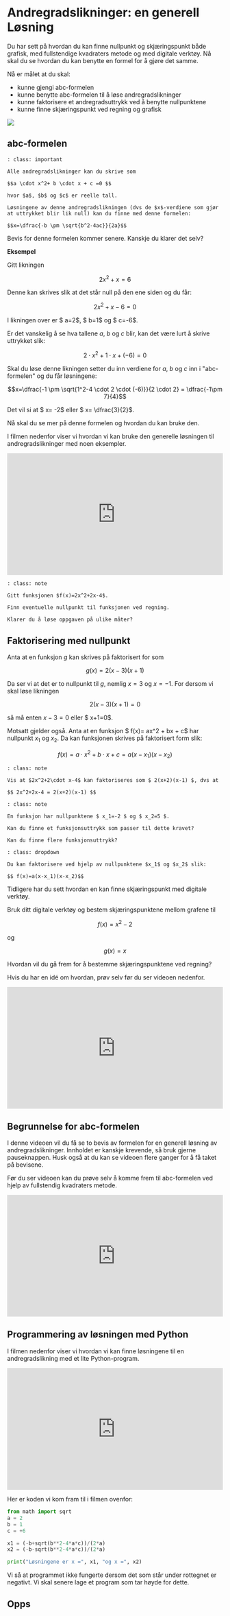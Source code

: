 # Andregradslikninger: en generell Løsning

Du har sett på hvordan du kan finne nullpunkt og skjæringspunkt både grafisk, med fullstendige kvadraters metode og med digitale verktøy. Nå skal du se hvordan du kan benytte en formel for å gjøre det samme.

Nå er målet at du skal: 

* kunne gjengi abc-formelen
* kunne benytte abc-formelen til å løse andregradslikninger
* kunne faktorisere et andregradsuttrykk ved å benytte nullpunktene
* kunne finne skjæringspunkt ved regning og grafisk

![](/bilder/neven-krcmarek-145603-unsplash.jpg)

## abc-formelen

```{admonition} abc-formelen
: class: important

Alle andregradslikninger kan du skrive som 

$$a \cdot x^2+ b \cdot x + c =0 $$ 

hvor $a$, $b$ og $c$ er reelle tall.

Løsningene av denne andregradslikningen (dvs de $x$-verdiene som gjør at uttrykket blir lik null) kan du finne med denne formelen:

$$x=\dfrac{-b \pm \sqrt{b^2-4ac}}{2a}$$

```

Bevis for denne formelen kommer senere. Kanskje du klarer det selv?

**Eksempel**

Gitt likningen 

$$2x^2 +x =6$$

Denne kan skrives slik at det står null på den ene siden og du får:

$$2x^2+x-6 = 0$$

I likningen over er $ a=2$, $ b=1$ og $ c=-6$. 

Er det vanskelig å se hva tallene $a$, $b$ og $c$ blir, kan det være lurt å skrive uttrykket slik: 

$$ 2 \cdot x^2+ 1 \cdot x+( -6) =0 $$

Skal du løse denne likningen setter du inn verdiene for $a$, $b$ og $c$ inn i "abc-formelen" og du får løsningene:

$$x=\dfrac{-1 \pm \sqrt{1^2-4 \cdot 2 \cdot (-6)}}{2 \cdot 2} = \dfrac{-1\pm 7}{4}$$

Det vil si at $ x= -2$ eller $ x= \dfrac{3}{2}$. 

Nå skal du se mer på denne formelen og hvordan du kan bruke den.

 I filmen nedenfor viser vi hvordan vi kan bruke den generelle løsningen til andregradslikninger med noen eksempler. 

 <div style="padding:56.25% 0 0 0;position:relative;"><iframe src="https://player.vimeo.com/video/82217854?h=57f6aa0caa&title=0&byline=0&portrait=0" style="position:absolute;top:0;left:0;width:100%;height:100%;" frameborder="0" allow="autoplay; fullscreen; picture-in-picture" allowfullscreen></iframe></div><script src="https://player.vimeo.com/api/player.js"></script>

 ```{admonition} Oppgave 1 
: class: note

Gitt funksjonen $f(x)=2x^2+2x-4$.

Finn eventuelle nullpunkt til funksjonen ved regning.

Klarer du å løse oppgaven på ulike måter?
```

## Faktorisering med nullpunkt

Anta at en funksjon $g$ kan skrives på faktorisert for som 

$$ g(x)= 2(x-3)(x+1) $$

Da ser vi at det er to nullpunkt til $g$, nemlig $x=3$ og $x=-1$. For dersom vi skal løse likningen

$$ 2(x-3)(x+1)=0$$

så må enten $x-3=0$ eller $ x+1=0$. 

Motsatt gjelder også. Anta at en funksjon  $ f(x)= ax^2 + bx + c$ har nullpunkt $x_1$ og $x_2$. Da kan funksjonen skrives på faktorisert form slik:

$$f(x)= a \cdot x^2+ b \cdot x +c = a(x-x_1)(x-x_2)$$


```{admonition} Oppgave 2
: class: note

Vis at $2x^2+2\cdot x-4$ kan faktoriseres som $ 2(x+2)(x-1) $, dvs at

$$ 2x^2+2x-4 = 2(x+2)(x-1) $$

```

```{admonition} Oppgave 3
: class: note

En funksjon har nullpunktene $ x_1=-2 $ og $ x_2=5 $.

Kan du finne et funksjonsuttrykk som passer til dette kravet?

Kan du finne flere funksjonsuttrykk?
```

```{admonition} Tips
: class: dropdown

Du kan faktorisere ved hjelp av nullpunktene $x_1$ og $x_2$ slik:

$$ f(x)=a(x-x_1)(x-x_2)$$

```


Tidligere har du sett hvordan en kan finne skjæringspunkt med digitale verktøy.

Bruk ditt digitale verktøy og bestem skjæringspunktene mellom grafene til 

$$f(x)=x^2-2$$

og 
 
$$g(x)=x$$

Hvordan vil du gå frem for å bestemme skjæringspunktene ved regning?

Hvis du har en idé om hvordan, prøv selv før du ser videoen nedenfor. 



<div style="padding:56.25% 0 0 0;position:relative;"><iframe src="https://player.vimeo.com/video/82224973?h=45a58b61b1&title=0&byline=0&portrait=0" style="position:absolute;top:0;left:0;width:100%;height:100%;" frameborder="0" allow="autoplay; fullscreen; picture-in-picture" allowfullscreen></iframe></div><script src="https://player.vimeo.com/api/player.js"></script>

## Begrunnelse for abc-formelen

I denne videoen vil du få se to bevis av formelen for en generell løsning av andregradslikninger. Innholdet er kanskje krevende, så bruk gjerne pauseknappen. Husk også at du kan se videoen flere ganger for å få taket på bevisene.

Før du ser videoen kan du prøve selv å komme frem til abc-formelen ved hjelp av fullstendig kvadraters metode. 

<div style="padding:56.25% 0 0 0;position:relative;"><iframe src="https://player.vimeo.com/video/82283437?h=296f4260cf&title=0&byline=0&portrait=0" style="position:absolute;top:0;left:0;width:100%;height:100%;" frameborder="0" allow="autoplay; fullscreen; picture-in-picture" allowfullscreen></iframe></div><script src="https://player.vimeo.com/api/player.js"></script>

## Programmering av løsningen med Python

I filmen nedenfor viser vi hvordan vi kan finne løsningene til en andregradslikning med et lite Python-program. 

<div style="padding:56.25% 0 0 0;position:relative;"><iframe src="https://player.vimeo.com/video/478476163?h=1887a1a01f&title=0&byline=0&portrait=0" style="position:absolute;top:0;left:0;width:100%;height:100%;" frameborder="0" allow="autoplay; fullscreen; picture-in-picture" allowfullscreen></iframe></div><script src="https://player.vimeo.com/api/player.js"></script>

Her er koden vi kom fram til i filmen ovenfor: 

```python
from math import sqrt 
a = 2
b = 1
c = +6

x1 = (-b+sqrt(b**2-4*a*c))/(2*a)
x2 = (-b-sqrt(b**2-4*a*c))/(2*a)

print("Løsningene er x =", x1, "og x =", x2)
```

Vi så at programmet ikke fungerte dersom det som står under rottegnet er negativt.  Vi skal senere lage et program som tar høyde for dette. 

## Opps